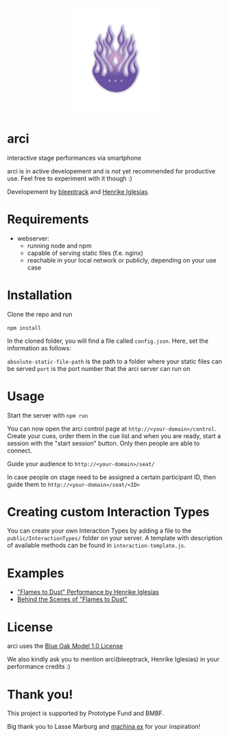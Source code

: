 <p align="center">
  <img src="public/logo.png" alt="arci logo" width="200"/>
</p>

# arci
interactive stage performances via smartphone

arci is in active developement and is _not_ yet recommended for productive use. Feel free to experiment with it though :)

Developement by [bleeptrack](https://www.bleeptrack.de) and [Henrike Iglesias](https://henrikeiglesias.com/).

# Requirements

- webserver:
  - running node and npm
  - capable of serving static files (f.e. nginx)
  - reachable in your local network or publicly, depending on your use case

# Installation

Clone the repo and run

```npm install```



In the cloned folder, you will find a file called ```config.json```. Here, set the information as follows:

```absolute-static-file-path``` is the path to a folder where your static files can be served
```port``` is the port number that the arci server can run on

# Usage

Start the server with ```npm run```

You can now open the arci control page at ```http://<your-domain>/control```.
Create your cues, order them in the cue list and when you are ready, start a session with the "start session" button. Only then people are able to connect.

Guide your audience to ```http://<your-domain>/seat/```

In case people on stage need to be assigned a certain participant ID, then guide them to ```http://<your-domain>/seat/<ID>```

# Creating custom Interaction Types

You can create your own Interaction Types by adding a file to the ```public/InteractionTypes/``` folder on your server. A template with description of available methods can be found in ```interaction-template.js```.

# Examples

  - ["Flames to Dust" Performance by Henrike Iglesias](https://vimeo.com/783255056)
  - [Behind the Scenes of "Flames to Dust"](https://youtu.be/FHuoa7xH7Dw)

# License 

arci uses the [Blue Oak Model 1.0 License](https://blueoakcouncil.org/license/1.0.0)

We also kindly ask you to mention arci(bleeptrack, Henrike Iglesias) in your performance credits :)

# Thank you!

This project is supported by Prototype Fund and BMBF.

Big thank you to Lasse Marburg and [machina ex](https://machinaex.org/) for your inspiration!
